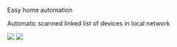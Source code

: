 Easy home automation

Automatic scanned linked list of devices in local network

<img src="https://github.com/ldijkman/Hey_Electra/blob/main/ESP32/Screenshot_20211129-045524_BonjourBrowser.jpg">

<img src="https://github.com/ldijkman/Hey_Electra/blob/main/ESP32/Screenshot_20211129-045939_Chrome.jpg">
